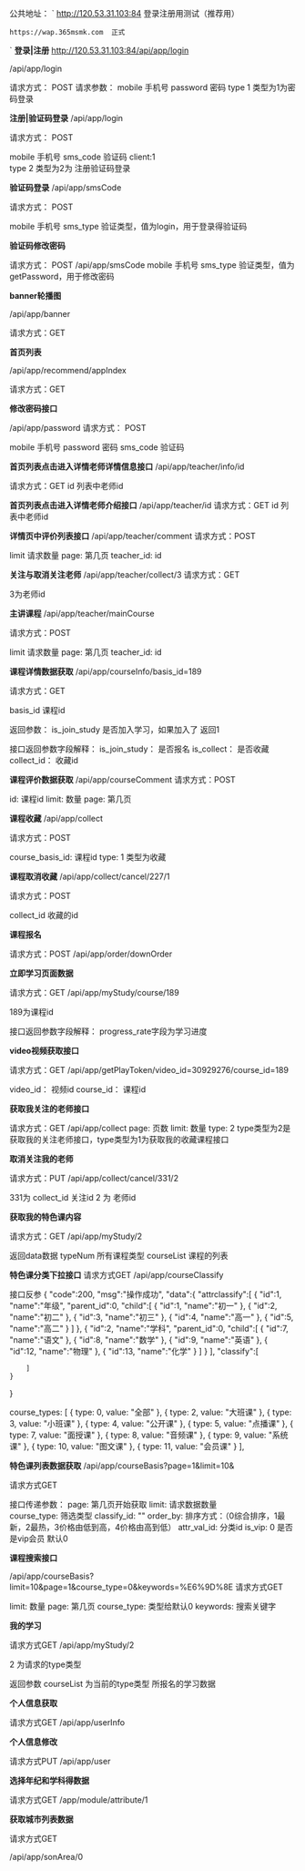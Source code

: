 
公共地址：
`
    http://120.53.31.103:84  登录注册用测试（推荐用）

    https://wap.365msmk.com  正式

`
**登录|注册**
http://120.53.31.103:84/api/app/login

/api/app/login

请求方式： POST
请求参数：
    mobile             手机号
    password           密码
    type               1  类型为1为密码登录



**注册|验证码登录**
/api/app/login

请求方式： POST

mobile               手机号
sms_code             验证码
client:1             
type                 2 类型为2为 注册验证码登录


**验证码登录**
/api/app/smsCode

请求方式： POST

mobile                手机号
sms_type              验证类型，值为login，用于登录得验证码

**验证码修改密码**

请求方式： POST
/api/app/smsCode
mobile                手机号
sms_type              验证类型，值为getPassword，用于修改密码



**banner轮播图**

/api/app/banner

请求方式：GET


**首页列表**

/api/app/recommend/appIndex

请求方式：GET


**修改密码接口**

/api/app/password
请求方式： POST

mobile          手机号
password        密码
sms_code        验证码







**首页列表点击进入详情老师详情信息接口**
/api/app/teacher/info/id

请求方式：GET
id              列表中老师id

**首页列表点击进入详情老师介绍接口**
/api/app/teacher/id
请求方式：GET
id              列表中老师id


**详情页中评价列表接口**
/api/app/teacher/comment
请求方式：POST

limit        请求数量
page:        第几页
teacher_id:  id

**关注与取消关注老师**
/api/app/teacher/collect/3
请求方式：GET

3为老师id

**主讲课程**
/api/app/teacher/mainCourse

请求方式：POST

limit        请求数量
page:        第几页
teacher_id:  id


**课程详情数据获取**
/api/app/courseInfo/basis_id=189

请求方式：GET

basis_id  课程id


返回参数：
is_join_study    是否加入学习，如果加入了 返回1

接口返回参数字段解释：
    is_join_study：  是否报名
    is_collect：     是否收藏
    collect_id：     收藏id


**课程评价数据获取**
/api/app/courseComment
请求方式：POST

id:     课程id
limit:  数量
page:   第几页


**课程收藏**
/api/app/collect

请求方式：POST

course_basis_id:  课程id
type: 1           类型为收藏



**课程取消收藏**
/api/app/collect/cancel/227/1

请求方式：POST

collect_id    收藏的id



**课程报名**

请求方式：POST
/api/app/order/downOrder



**立即学习页面数据**

请求方式：GET
/api/app/myStudy/course/189

189为课程id

接口返回参数字段解释：
progress_rate字段为学习进度


**video视频获取接口**

请求方式：GET
/api/app/getPlayToken/video_id=30929276/course_id=189

video_id：  视频id
course_id： 课程id

**获取我关注的老师接口**

请求方式：GET
/api/app/collect
page:       页数
limit:      数量
type: 2         type类型为2是获取我的关注老师接口，type类型为1为获取我的收藏课程接口

**取消关注我的老师**

请求方式：PUT
/api/app/collect/cancel/331/2

331为  collect_id 关注id
2  为  老师id   

**获取我的特色课内容**

请求方式：GET
/api/app/myStudy/2


返回data数据
typeNum  所有课程类型
courseList  课程的列表




**特色课分类下拉接口**
请求方式GET
/api/app/courseClassify

接口反参
{
    "code":200,
    "msg":"操作成功",
    "data":{
        "attrclassify":[
            {
                "id":1,
                "name":"年级",
                "parent_id":0,
                "child":[
                    {
                        "id":1,
                        "name":"初一"
                    },
                    {
                        "id":2,
                        "name":"初二"
                    },
                    {
                        "id":3,
                        "name":"初三"
                    },
                    {
                        "id":4,
                        "name":"高一"
                    },
                    {
                        "id":5,
                        "name":"高二"
                    }
                ]
            },
            {
                "id":2,
                "name":"学科",
                "parent_id":0,
                "child":[
                    {
                        "id":7,
                        "name":"语文"
                    },
                    {
                        "id":8,
                        "name":"数学"
                    },
                    {
                        "id":9,
                        "name":"英语"
                    },
                    {
                        "id":12,
                        "name":"物理"
                    },
                    {
                        "id":13,
                        "name":"化学"
                    }
                ]
            }
        ],
        "classify":[

        ]
    }
}



course_types: [
    { type: 0, value: "全部" },
    { type: 2, value: "大班课" },
    { type: 3, value: "小班课" },
    { type: 4, value: "公开课" },
    { type: 5, value: "点播课" },
    { type: 7, value: "面授课" },
    { type: 8, value: "音频课" },
    { type: 9, value: "系统课" },
    { type: 10, value: "图文课" },
    { type: 11, value: "会员课" }
],



**特色课列表数据获取**
/api/app/courseBasis?page=1&limit=10&

请求方式GET

接口传递参数：
page:            第几页开始获取
limit:           请求数据数量    
course_type:     筛选类型
classify_id:     ""
order_by:        排序方式：（0综合排序，1最新，2最热，3价格由低到高，4价格由高到低）
attr_val_id:     分类id
is_vip: 0        是否是vip会员  默认0


**课程搜索接口**

/api/app/courseBasis?limit=10&page=1&course_type=0&keywords=%E6%9D%8E
请求方式GET

limit:          数量
page:           第几页
course_type:    类型给默认0
keywords:       搜索关键字



**我的学习**

请求方式GET
/api/app/myStudy/2

2 为请求的type类型

返回参数
courseList 为当前的type类型 所报名的学习数据




**个人信息获取**

请求方式GET
/api/app/userInfo


**个人信息修改**

请求方式PUT
/api/app/user


**选择年纪和学科得数据**


请求方式GET
/app/module/attribute/1


**获取城市列表数据**

请求方式GET

/api/app/sonArea/0

